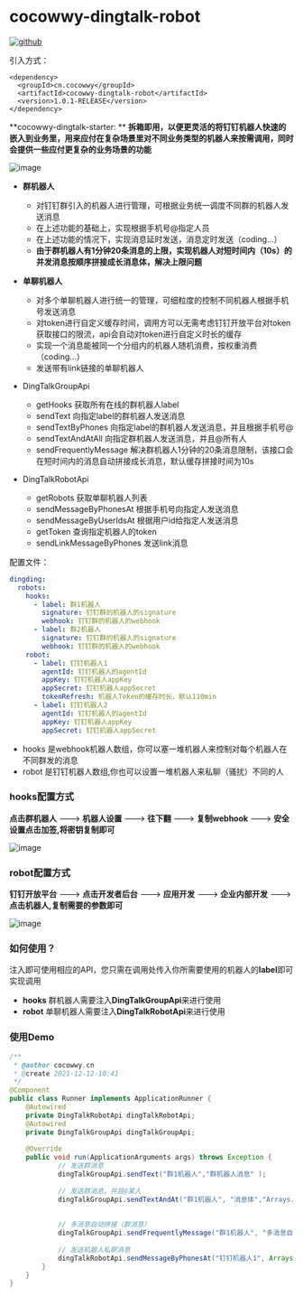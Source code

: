 # cocowwy-dingtalk-robot
<a href="https://github.com/Cocowwy/dingtalk-robot"><img src="https://badgen.net/badge/⭐/GitHub/blue" alt="github"></a>

引入方式：
```
<dependency>
  <groupId>cn.cocowwy</groupId>
  <artifactId>cocowwy-dingtalk-robot</artifactId>
  <version>1.0.1-RELEASE</version>
</dependency>
```

**cocowwy-dingtalk-starter:  ** 
**拆箱即用，以便更灵活的将钉钉机器人快速的嵌入到业务里，用来应付在复杂场景里对不同业务类型的机器人来按需调用，同时会提供一些应付更复杂的业务场景的功能**  

![image](https://user-images.githubusercontent.com/63331147/153790868-79936b70-7008-484b-a749-dac3f304d257.png)


- **群机器人**
  - 对钉钉群引入的机器人进行管理，可根据业务统一调度不同群的机器人发送消息
  - 在上述功能的基础上，实现根据手机号@指定人员
  - 在上述功能的情况下，实现消息延时发送，消息定时发送（coding...）
  - **由于群机器人有1分钟20条消息的上限，实现机器人对短时间内（10s）的并发消息按顺序拼接成长消息体，解决上限问题**
- **单聊机器人**
  - 对多个单聊机器人进行统一的管理，可细粒度的控制不同机器人根据手机号发送消息
  - 对token进行自定义缓存时间，调用方可以无需考虑钉钉开放平台对token获取接口的限流，api会自动对token进行自定义时长的缓存
  - 实现一个消息能被同一个分组内的机器人随机消费，按权重消费（coding...）
  - 发送带有link链接的单聊机器人

- DingTalkGroupApi
   - getHooks 获取所有在线的群机器人label
   - sendText 向指定label的群机器人发送消息
   - sendTextByPhones 向指定label的群机器人发送消息，并且根据手机号@
   - sendTextAndAtAll 向指定群机器人发送消息，并且@所有人
   - sendFrequentlyMessage 解决群机器人1分钟的20条消息限制，该接口会在短时间内的消息自动拼接成长消息，默认缓存拼接时间为10s
- DingTalkRobotApi
   - getRobots 获取单聊机器人列表
   - sendMessageByPhonesAt 根据手机号向指定人发送消息
   - sendMessageByUserIdsAt 根据用户id给指定人发送消息
   - getToken 查询指定机器人的token
   - sendLinkMessageByPhones 发送link消息

配置文件：
```yml
dingding:
  robots:
    hooks:
      - label: 群1机器人
        signature: 钉钉群的机器人的signature
        webhook: 钉钉群的机器人的webhook
      - label: 群2机器人
        signature: 钉钉群的机器人的signature
        webhook: 钉钉群的机器人的webhook
    robot:
      - label: 钉钉机器人1
        agentId: 钉钉机器人的agentId
        appKey: 钉钉机器人appKey
        appSecret: 钉钉机器人appSecret
        tokenRefresh: 机器人Token的缓存时长，默认110min
      - label: 钉钉机器人2
        agentId: 钉钉机器人的agentId
        appKey: 钉钉机器人appKey
        appSecret: 钉钉机器人appSecret
```
- hooks 是webhook机器人数组，你可以塞一堆机器人来控制对每个机器人在不同群发的消息
- robot 是钉钉机器人数组,你也可以设置一堆机器人来私聊（骚扰）不同的人

### hooks配置方式
**点击群机器人** ---> **机器人设置** ---> **往下翻** ---> **复制webhook** ---> **安全设置点击加签,将密钥复制即可**

![image](https://user-images.githubusercontent.com/63331147/146709451-9e76d821-5012-4853-b433-760a9a26cc58.png)

### robot配置方式
**钉钉开放平台** ---> **点击开发者后台** ---> **应用开发** ---> **企业内部开发** ---> **点击机器人,复制需要的参数即可** 

![image](https://user-images.githubusercontent.com/63331147/146709663-a2db71f5-226d-4332-90b0-ffb67f14f53e.png)

### 如何使用？
注入即可使用相应的API，您只需在调用处传入你所需要使用的机器人的**label**即可实现调用
- **hooks** 群机器人需要注入**DingTalkGroupApi**来进行使用
- **robot** 单聊机器人需要注入**DingTalkRobotApi**来进行使用

### 使用Demo
```java
/**
 * @author cocowwy.cn
 * @create 2021-12-12-10:41
 */
@Component
public class Runner implements ApplicationRunner {
    @Autowired
    private DingTalkRobotApi dingTalkRobotApi;
    @Autowired
    private DingTalkGroupApi dingTalkGroupApi;
    
    @Override
    public void run(ApplicationArguments args) throws Exception {
            // 发送群消息
            dingTalkGroupApi.sendText("群1机器人","群机器人消息" );
            
            // 发送群消息，并且@某人
            dingTalkGroupApi.sendTextAndAt("群1机器人", "消息体","Arrays.asList("需要@的手机号，不需要则传空数组")");
            
                       
            // 多消息自动拼接（群消息） 
            dingTalkGroupApi.sendFrequentlyMessage("群1机器人", "多消息自动拼接", Arrays.asList("需要@的手机号，不需要则传空数组"));
    
            // 发送机器人私聊消息
            dingTalkRobotApi.sendMessageByPhonesAt("钉钉机器人1", Arrays.asList("需要@的手机号，不需要则传空数组"), "根据手机号私聊", "标题");
        }
    }
}
```
